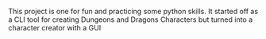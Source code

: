 This project is one for fun and practicing some python skills.
It started off as a CLI tool for creating Dungeons and Dragons Characters but turned into a character creator with a GUI

